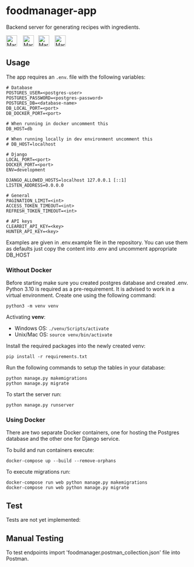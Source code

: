 # foodmanager-app

Backend server for generating recipes with ingredients.

<img src="https://cdn3.iconfinder.com/data/icons/logos-and-brands-adobe/512/267_Python-512.png"
     alt="Markdown Python icon"
     height="30px"
/>&nbsp;&nbsp;&nbsp;
<img src="https://icons8.com/icon/LPmcJ9e0FU7K/django-a-high-level-python-web-framework-that-encourages-rapid-development"
     alt="Markdown Django icon"
     height="30px"
/>&nbsp;&nbsp;
<img src="https://wiki.postgresql.org/images/a/a4/PostgreSQL_logo.3colors.svg"
     alt="Markdown Postgres icon"
     height="30px"
/>&nbsp;&nbsp;&nbsp;
<img src="https://img.icons8.com/fluency/48/docker.png"
     alt="Markdown Docker icon"
     height="30px"
/>

## Usage

The app requires an `.env`. file with the following variables:

```
# Database
POSTGRES_USER=<postgres-user>
POSTGRES_PASSWORD=<postgres-password>
POSTGRES_DB=<database-name>
DB_LOCAL_PORT=<port>
DB_DOCKER_PORT=<port>

# When running in docker uncomment this
DB_HOST=db

# When running locally in dev environment uncomment this
# DB_HOST=localhost

# Django
LOCAL_PORT=<port>
DOCKER_PORT=<port>
ENV=development

DJANGO_ALLOWED_HOSTS=localhost 127.0.0.1 [::1]
LISTEN_ADDRESS=0.0.0.0

# General
PAGINATION_LIMIT=<int>
ACCESS_TOKEN_TIMEOUT=<int>
REFRESH_TOKEN_TIMEOUT=<int>

# API keys
CLEARBIT_API_KEY=<key>
HUNTER_API_KEY=<key>
```

Examples are given in .env.example file in the repository.
You can use them as defaults just copy the content into .env and uncomment appropriate DB_HOST

### Without Docker

Before starting make sure you created postgres database and created .env.
Python 3.10 is required as a pre-requirement.
It is advised to work in a virtual environment. Create one using the following command:

```
python3 -m venv venv
```

Activating **venv**:

- Windows OS: `./venv/Scripts/activate`
- Unix/Mac OS: `source venv/bin/activate`

Install the required packages into the newly created venv:

```
pip install -r requirements.txt
```

Run the following commands to setup the tables in your database:

```
python manage.py makemigrations
python manage.py migrate
```

To start the server run:

```
python manage.py runserver
```

### Using Docker

There are two separate Docker containers, one for hosting the Postgres database and the other one for Django service.

To build and run containers execute:

```
docker-compose up --build --remove-orphans
```

To execute migrations run:

```
docker-compose run web python manage.py makemigrations
docker-compose run web python manage.py migrate
```

## Test

Tests are not yet implemented:

## Manual Testing

To test endpoints import 'foodmanager.postman_collection.json' file into Postman.
